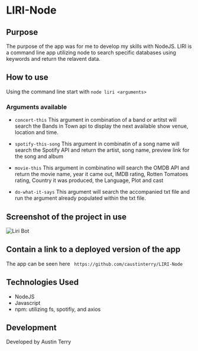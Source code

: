 # LIRI-Node

## Purpose
The purpose of the app was for me to develop my skills with NodeJS. LIRI is a command line app utilizing node to search specific databases using keywords and return the relavent data.

## How to use
Using the command line start with `node liri <arguments>`
  ### Arguments available
   * `concert-this`
   This argument in combination of a band or artitst will search the Bands in Town api to display the next available show venue, location and time.

   * `spotify-this-song`
   This argument in combinatin of a song name will search the Spotify API and return the artist, song name, preview link for the song and album

   * `movie-this`
   This argument in combinatino will search the OMDB API and return the movie name, year it came out, IMDB rating, Rotten Tomatoes rating, Country it was produced, the Language, Plot and cast

   * `do-what-it-says`
   This argument will search the accompanied txt file and run the argument already populated within the txt file.
  

## Screenshot of the project in use
![Liri Bot](https://github.com/caustinterry/LIRI-Node/edit/master//screenshot/LIRI-bot.gif "Liri Bot")


## Contain a link to a deployed version of the app
The app can be seen here ` https://github.com/caustinterry/LIRI-Node`

## Technologies Used

* NodeJS
* Javascript
* npm: utilizing fs, spotifiy, and axios

## Development
Developed by Austin Terry

